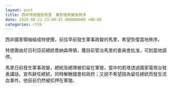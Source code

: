```yaml
---
layout: post
title: 西非特使團抵馬里　冀恢復政變後秩序
date: 2020-08-22 23:09:47.000000000 +08:00
categories: rthk
---
```


西非國家領袖組成特使團，前往早前發生軍事政變的馬里，希望恢復當地秩序。

特使團由尼日利亞前總統喬納森帶領，獲目前管治馬里的委員會批准，可到當地調停。

馬里日前發生軍事政變，總統及總理被扣留在軍營，當中的凱塔透過國家電視台發表講話，宣布辭任總統，同時解散國會和政府；又說不希望因為留任總統而發生流血事件。他目前仍然被扣押在軍營。
